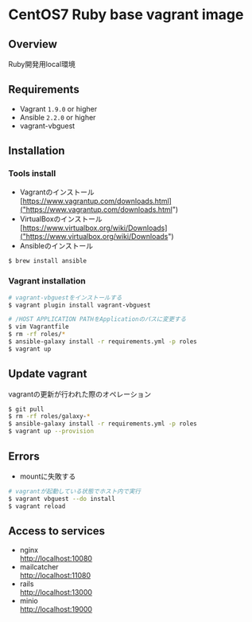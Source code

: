 # CentOS7 Ruby base vagrant image
## Overview  
Ruby開発用local環境

## Requirements
* Vagrant `1.9.0` or higher
* Ansible `2.2.0` or higher
* vagrant-vbguest

## Installation
### Tools install
* Vagrantのインストール  
  [https://www.vagrantup.com/downloads.html]("https://www.vagrantup.com/downloads.html")
* VirtualBoxのインストール  
  [https://www.virtualbox.org/wiki/Downloads]("https://www.virtualbox.org/wiki/Downloads")
* Ansibleのインストール  
```bash
$ brew install ansible
```

### Vagrant installation
```bash
# vagrant-vbguestをインストールする
$ vagrant plugin install vagrant-vbguest

# /HOST APPLICATION PATHをApplicationのパスに変更する
$ vim Vagrantfile
$ rm -rf roles/*
$ ansible-galaxy install -r requirements.yml -p roles
$ vagrant up
```

## Update vagrant
vagrantの更新が行われた際のオペレーション
```bash
$ git pull
$ rm -rf roles/galaxy-*
$ ansible-galaxy install -r requirements.yml -p roles
$ vagrant up --provision
```

## Errors
* mountに失敗する
```bash
# vagrantが起動している状態でホスト内で実行
$ vagrant vbguest --do install
$ vagrant reload
```

## Access to services
* nginx  
[http://localhost:10080]("http://localhost:10080")
* mailcatcher  
[http://localhost:11080]("http://localhost:11080")
* rails  
[http://localhost:13000]("http://localhost:13000")
* minio  
[http://localhost:19000]("http://localhost:19000")

